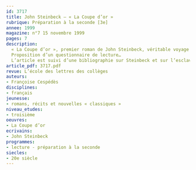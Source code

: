```yaml
---
id: 3717
title: John Steinbeck – « La Coupe d’or » 
rubrique: Préparation à la seconde [3e]
annee: 1999
magazine: n°7 15 novembre 1999
pages: 7
description: 
  « La Coupe d’or », premier roman de John Steinbeck, véritable voyage maritime, est prenant du début à la fin. À travers l’ascension de son héros, il offre au lecteur des moments émotionnellement forts (amitié, amour ou mort), ainsi que de véritables pages d’histoire (esclavage, conquêtes et vie sociale au XVIIe siècle).
  Proposition d’un questionnaire de lecture…
  L’article est suivi d’une bibliographie sur Steinbeck et sur l’esclavage.
article_pdf: 3717.pdf
revue: L’école des lettres des collèges
auteurs:
- Françoise Cespédès
disciplines:
- français
jeunesse:
- romans, récits et nouvelles « classiques »
niveau_etudes:
- troisième
oeuvres:
- La Coupe d’or
ecrivains:
- John Steinbeck
programmes:
- lecture - préparation à la seconde
siecles:
- 20e siècle
---
```


